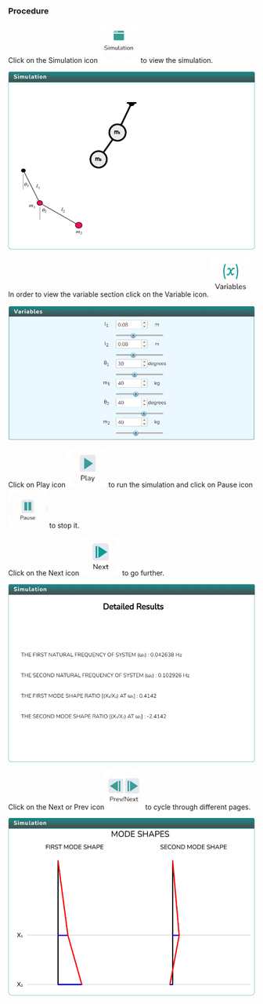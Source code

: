 ### Procedure

Click on the Simulation icon <img src="images/simulation.png" alt="Alt text" style="height:80px; width:80px;"> to view the simulation.

![Alt text](images/Simscreen1.png)

In order to view the variable section click on the Variable icon. <img src="images/var1.png" alt="Alt text" style="height:80px; width:80px;">

![Alt text](images/var2.png)

Click on Play icon <img src="images/play1.png" alt="Alt text" style="height:80px; width:80px;"> to run the simulation and click on Pause icon <img src="images/pause.png" alt="Alt text" style="height:80px; width:80px;"> to stop it.

Click on the Next icon <img src="images/next2.png" alt="Alt text" style="height:80px; width:80px;"> to go further.

![Alt text](images/screen1.png)

Click on the Next or Prev icon<img src="images/prenex.png" alt="Alt text" style="height:80px; width:80px;"> to cycle through different pages.

![Alt text](images/screen2.png)
